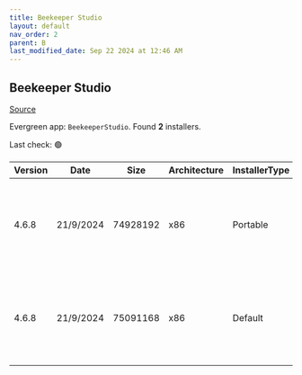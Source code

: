 ```yaml
---
title: Beekeeper Studio
layout: default
nav_order: 2
parent: B
last_modified_date: Sep 22 2024 at 12:46 AM
---
```


## Beekeeper Studio

[Source](https://www.beekeeperstudio.io/)

Evergreen app: `BeekeeperStudio`. Found **2** installers.

Last check: 🟢

| Version | Date      | Size     | Architecture | InstallerType | Type | URI                                                                                                                                                                                                                                    |
| ------- | --------- | -------- | ------------ | ------------- | ---- | -------------------------------------------------------------------------------------------------------------------------------------------------------------------------------------------------------------------------------------- |
| 4.6.8   | 21/9/2024 | 74928192 | x86          | Portable      | exe  | [https://github.com/beekeeper-studio/beekeeper-studio/releases/download/v4.6.8/Beekeeper-Studio-4.6.8-portable.exe](https://github.com/beekeeper-studio/beekeeper-studio/releases/download/v4.6.8/Beekeeper-Studio-4.6.8-portable.exe) |
| 4.6.8   | 21/9/2024 | 75091168 | x86          | Default       | exe  | [https://github.com/beekeeper-studio/beekeeper-studio/releases/download/v4.6.8/Beekeeper-Studio-Setup-4.6.8.exe](https://github.com/beekeeper-studio/beekeeper-studio/releases/download/v4.6.8/Beekeeper-Studio-Setup-4.6.8.exe)       |
